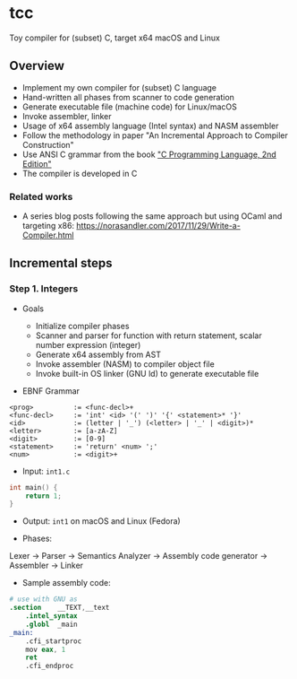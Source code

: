 # tcc
Toy compiler for (subset) C, target x64 macOS and Linux

## Overview

- Implement my own compiler for (subset) C language
- Hand-written all phases from scanner to code generation
- Generate executable file (machine code) for Linux/macOS
- Invoke assembler, linker
- Usage of x64 assembly language (Intel syntax) and NASM assembler
- Follow the methodology in paper "An Incremental Approach to Compiler Construction"
- Use ANSI C grammar from the book ["C Programming Language, 2nd Edition"](https://www.pearson.com/us/higher-education/program/Kernighan-C-Programming-Language-2nd-Edition/PGM54487.html)
- The compiler is developed in C


### Related works
- A series blog posts following the same approach but using OCaml and targeting x86: https://norasandler.com/2017/11/29/Write-a-Compiler.html

## Incremental steps

### Step 1. Integers
- Goals
    + Initialize compiler phases
    + Scanner and parser for function with return statement, scalar number expression (integer)
    + Generate x64 assembly from AST
    + Invoke assembler (NASM) to compiler object file
    + Invoke built-in OS linker (GNU ld) to generate executable file

- EBNF Grammar

```
<prog>          := <func-decl>+
<func-decl>     := 'int' <id> '(' ')' '{' <statement>* '}'
<id>            := (letter | '_') (<letter> | '_' | <digit>)*
<letter>        := [a-zA-Z]
<digit>         := [0-9]
<statement>     := 'return' <num> ';'
<num>           := <digit>+
```

- Input: `int1.c`
```c
int main() {
    return 1;
}
```

- Output: `int1` on macOS and Linux (Fedora)

- Phases:

Lexer -> Parser -> Semantics Analyzer -> Assembly code generator -> Assembler -> Linker

- Sample assembly code:
```s
# use with GNU as
.section	__TEXT,__text
	.intel_syntax
	.globl	_main
_main:
	.cfi_startproc
	mov	eax, 1
	ret
	.cfi_endproc
```